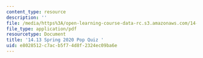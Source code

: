 ```yaml
---
content_type: resource
description: ''
file: /media/https%3A/open-learning-course-data-rc.s3.amazonaws.com/14-13-psychology-and-economics-spring-2020/e8028512c7acb5f74d8f2324ec09ba6e_MIT14-13s20_popquiz.pdf
file_type: application/pdf
resourcetype: Document
title: '14.13 Spring 2020 Pop Quiz '
uid: e8028512-c7ac-b5f7-4d8f-2324ec09ba6e
---
```


